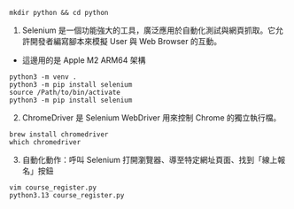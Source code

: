 ```
mkdir python && cd python
```

1. Selenium 是一個功能強大的工具，廣泛應用於自動化測試與網頁抓取。它允許開發者編寫腳本來模擬 User 與 Web Browser 的互動。
- 這邊用的是 Apple M2 ARM64 架構
```
python3 -m venv .
python3 -m pip install selenium
source /Path/to/bin/activate
python3 -m pip install selenium
```
2. ChromeDriver 是 Selenium WebDriver 用來控制 Chrome 的獨立執行檔。
```
brew install chromedriver
which chromedriver
```
3. 自動化動作：呼叫 Selenium 打開瀏覽器、導至特定網址頁面、找到「線上報名」按鈕
```
vim course_register.py
python3.13 course_register.py
```
